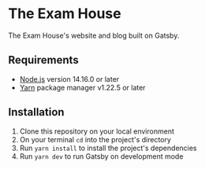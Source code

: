 # The Exam House

The Exam House's website and blog built on Gatsby.

## Requirements

- [Node.js](https://nodejs.org/en/) version 14.16.0 or later
- [Yarn](https://yarnpkg.com/) package manager v1.22.5 or later

## Installation

1. Clone this repository on your local environment
2. On your terminal `cd` into the project's directory
3. Run `yarn install` to install the project's dependencies
4. Run `yarn dev` to run Gatsby on development mode
